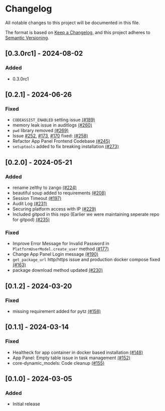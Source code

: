 # Changelog

All notable changes to this project will be documented in this file.

The format is based on [Keep a Changelog](https://keepachangelog.com/en/1.0.0/),
and this project adheres to [Semantic Versioning](https://semver.org/spec/v2.0.0.html).

## [0.3.0rc1] - 2024-08-02

### Added
- 0.3.0rc1

## [0.2.1] - 2024-06-26

### Fixed

- ``CODEASSIST_ENABLED`` setting issue [(#189)](https://github.com/Healthlane-Technologies/Zango/pull/189)
- memory leak issue in auditlogs [(#260)](https://github.com/Healthlane-Technologies/Zango/pull/260)
- ``pwd`` library removed [(#269)](https://github.com/Healthlane-Technologies/Zango/pull/269)
- Issue  [#252](https://github.com/Healthlane-Technologies/Zango/issues/252), [#173](https://github.com/Healthlane-Technologies/Zango/issues/173), [#170](https://github.com/Healthlane-Technologies/Zango/issues/170) fixed: [(#258)](https://github.com/Healthlane-Technologies/Zango/pull/258)
- Refactor App Panel Frontend Codebase [(#245)](https://github.com/Healthlane-Technologies/Zango/pull/245)
- ``setuptools`` added to fix breaking installation [(#273)](https://github.com/Healthlane-Technologies/Zango/pull/273)

## [0.2.0] - 2024-05-21

### Added

- rename zelthy to zango [(#224)](https://github.com/Healthlane-Technologies/Zango/pull/224)
- beautiful soup added to requirements [(#208)](https://github.com/Healthlane-Technologies/Zango/pull/208)
- Session Timeout [(#197)](https://github.com/Healthlane-Technologies/Zango/pull/197)
- Audit Log [(#231)](https://github.com/Healthlane-Technologies/Zango/pull/231)
- Securing platform access with IP [(#229)](https://github.com/Healthlane-Technologies/Zango/pull/229)
- Included gitpod in this repo (Earlier we were maintaining seperate repo for gitpod) [(#235)](https://github.com/Healthlane-Technologies/Zango/pull/235)

### Fixed

- Improve Error Message for Invalid Password in ``PlatformUserModel.create_user`` method [(#177)](https://github.com/Healthlane-Technologies/Zango/pull/177)
- Change App Panel Login message [(#190)](https://github.com/Healthlane-Technologies/Zango/pull/190)
- ``get_package_url`` http/https issue and production docker compose fixed [(#163)](https://github.com/Healthlane-Technologies/Zango/pull/163)
- package download method updated [(#230)](https://github.com/Healthlane-Technologies/Zango/pull/230)

## [0.1.2] - 2024-03-20

### Fixed

- missing requirement added for pytz [(#158)](https://github.com/Healthlane-Technologies/zelthy3/pull/158)

## [0.1.1] - 2024-03-14

### Fixed

- Healtheck for app container in docker based installation [(#148)](https://github.com/Healthlane-Technologies/zelthy3/pull/148)
- App Panel: Empty table issue in task management [(#152)](https://github.com/Healthlane-Technologies/zelthy3/pull/152)
- core-dynamic_models: Code cleanup [(#155)](https://github.com/Healthlane-Technologies/zelthy3/pull/155)

## [0.1.0] - 2024-03-05

### Added

- Initial release
